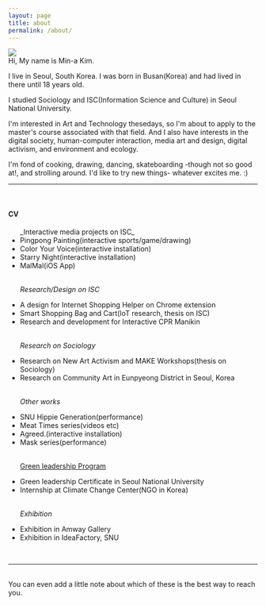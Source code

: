 ```yaml
---
layout: page
title: about
permalink: /about/
---
```


<img class="col one right" src="/img/prof_pic.jpg">

<br/>
Hi, My name is Min-a Kim.

I live in Seoul, South Korea. I was born in Busan(Korea) and had lived in there until 18 years old.

I studied Sociology and ISC(Information Science and Culture) in Seoul National University.

I'm interested in Art and Technology thesedays, so I'm about to apply to the master's course associated with that field. And I also have interests in the digital society, human-computer interaction, media art and design, digital activism, and environment and ecology.

I'm fond of cooking, drawing, dancing, skateboarding -though not so good at!, and strolling around. I'd like to try new things- whatever excites me. :)


***
<br/>

<h4> CV </h4>
<p>
<ul>
_Interactive media projects on ISC_
<li>Pingpong Painting(interactive sports/game/drawing)</li>
<li>Color Your Voice(interactive installation)</li>
<li>Starry Night(interactive installation)</li>
<li>MalMal(iOS App)</li>
<br/>

_Research/Design on ISC_
<li>A design for Internet Shopping Helper on Chrome extension</li>
<li>Smart Shopping Bag and Cart(IoT research, thesis on ISC)</li>
<li>Research and development for Interactive CPR Manikin</li>
<br/>

_Research on Sociology_
<li>Research on New Art Activism and MAKE Workshops(thesis on Sociology)</li>
<li>Research on Community Art in Eunpyeong District in Seoul, Korea</li>
<br/>

_Other works_
<li>SNU Hippie Generation(performance)</li>
<li>Meat Times series(videos etc)</li>
<li>Agreed.(interactive installation)</li>
<li>Mask series(performance)</li>
<br/>

<a href="http://aiees.snu.ac.kr/greenleadership/website/index.php" target="blank">Green leadership Program</a>
<li>Green leadership Certificate in Seoul National University</li>
<li>Internship at Climate Change Center(NGO in Korea)</li>
<br/>

_Exhibition_
<li>Exhibition in Amway Gallery</li>
<li>Exhibition in IdeaFactory, SNU</li>
</ul>
</p>

<br/>
<hr/>
<br/>
<span class="contacticon center">
	<a href="lucid2713@gmail.com"><i class="fa fa-envelope-square"></i></a>
	<a href="https://github.com/lucid2713/" target="_blank"><i class="fa fa-github-square"></i></a>
	<a href="https://www.linkedin.com" target="_blank"><i class="fa fa-linkedin-square"></i></a>
	<a href="https://vimeo.com/user38129979/videos" target="_blank"><i class="fa fa-vimeo-square"></i></a>
	<a href="https://twitter.com" target="_blank"><i class="fa fa-facebook-official"></i></a>


<div class="col three caption">
	You can even add a little note about which of these is the best way to reach you.
</div>
